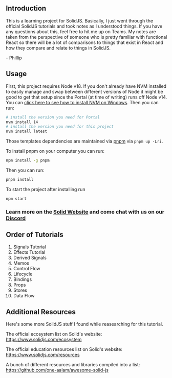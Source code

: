 ## Introduction

This is a learning project for SolidJS. Basically, I just went through the official SolidJS tutorials and took notes as I understood things. If you have any questions about this, feel free to hit me up on Teams. My notes are taken from the perspective of someone who is pretty familiar with functional React so there will be a lot of comparisons to things that exist in React and how they compare and relate to things in SolidJS.

\- Phillip

## Usage

First, this project requires Node v18. If you don't already have NVM installed to easily manage and swap between different versions of Node it might be good to get that setup since the Portal (at time of writing) runs off Node v14. You can [click here to see how to install NVM on Windows](https://github.com/coreybutler/nvm-windows). Then you can run:

```bash
# install the version you need for Portal
nvm install 14
# install the version you need for this project
nvm install latest
```

Those templates dependencies are maintained via [pnpm](https://pnpm.io) via `pnpm up -Lri`.

To install pnpm on your computer you can run:

```bash
npm install -g pnpm
```
Then you can run:

```bash
pnpm install
```
To start the project after installing run

```bash
npm start
```

### Learn more on the [Solid Website](https://solidjs.com) and come chat with us on our [Discord](https://discord.com/invite/solidjs)

## Order of Tutorials

1. Signals Tutorial
2. Effects Tutorial
3. Derived Signals
4. Memos
5. Control Flow
6. Lifecycle
7. Bindings
8. Props
9. Stores
10. Data Flow

## Additional Resources

Here's some more SolidJS stuff I found while reasearching for this tutorial.

The official ecosystem list on Solid's website:
https://www.solidjs.com/ecosystem

The official education resources list on Solid's website:
https://www.solidjs.com/resources

A bunch of different resources and libraries compiled into a list:
https://github.com/one-aalam/awesome-solid-js
